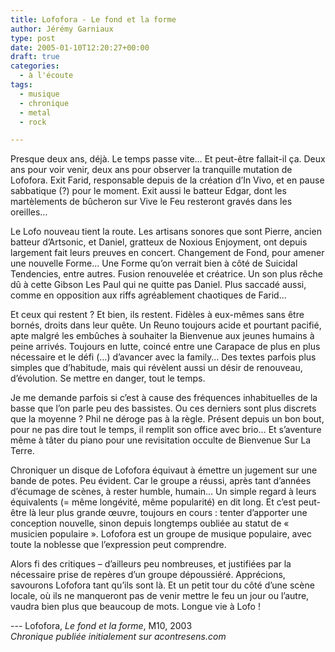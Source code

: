 ```yaml
---
title: Lofofora - Le fond et la forme
author: Jérémy Garniaux
type: post
date: 2005-01-10T12:20:27+00:00
draft: true
categories:
  - à l'écoute
tags:
  - musique
  - chronique
  - metal
  - rock

---
```

Presque deux ans, déjà. Le temps passe vite… Et peut-être fallait-il ça. Deux ans pour voir venir, deux ans pour observer la tranquille mutation de Lofofora. Exit Farid, responsable depuis de la création d’In Vivo, et en pause sabbatique (?) pour le moment. Exit aussi le batteur Edgar, dont les martèlements de bûcheron sur Vive le Feu resteront gravés dans les oreilles…

Le Lofo nouveau tient la route. Les artisans sonores que sont Pierre, ancien batteur d’Artsonic, et Daniel, gratteux de Noxious Enjoyment, ont depuis largement fait leurs preuves en concert. Changement de Fond, pour amener une nouvelle Forme… Une Forme qu’on verrait bien à côté de Suicidal Tendencies, entre autres. Fusion renouvelée et créatrice. Un son plus rêche dû à cette Gibson Les Paul qui ne quitte pas Daniel. Plus saccadé aussi, comme en opposition aux riffs agréablement chaotiques de Farid...

Et ceux qui restent ? Et bien, ils restent. Fidèles à eux-mêmes sans être bornés, droits dans leur quête. Un Reuno toujours acide et pourtant pacifié, apte malgré les embûches à souhaiter la Bienvenue aux jeunes humains à peine arrivés. Toujours en lutte, coincé entre une Carapace de plus en plus nécessaire et le défi (…) d’avancer avec la family… Des textes parfois plus simples que d’habitude, mais qui révèlent aussi un désir de renouveau, d’évolution. Se mettre en danger, tout le temps.

Je me demande parfois si c’est à cause des fréquences inhabituelles de la basse que l’on parle peu des bassistes. Ou ces derniers sont plus discrets que la moyenne ? Phil ne déroge pas à la règle. Présent depuis un bon bout, pour ne pas dire tout le temps, il remplit son office avec brio… Et s’aventure même à tâter du piano pour une revisitation occulte de Bienvenue Sur La Terre.

Chroniquer un disque de Lofofora équivaut à émettre un jugement sur une bande de potes. Peu évident. Car le groupe a réussi, après tant d’années d’écumage de scènes, à rester humble, humain… Un simple regard à leurs équivalents (= même longévité, même popularité) en dit long. Et c’est peut-être là leur plus grande œuvre, toujours en cours : tenter d’apporter une conception nouvelle, sinon depuis longtemps oubliée au statut de « musicien populaire ». Lofofora est un groupe de musique populaire, avec toute la noblesse que l’expression peut comprendre.

Alors fi des critiques – d’ailleurs peu nombreuses, et justifiées par la nécessaire prise de repères d’un groupe dépoussiéré. Apprécions, savourons Lofofora tant qu’ils sont là. Et un petit tour du côté d’une scène locale, où ils ne manqueront pas de venir mettre le feu un jour ou l’autre, vaudra bien plus que beaucoup de mots. Longue vie à Lofo !

--- Lofofora, _Le fond et la forme_, M10, 2003  
_Chronique publiée initialement sur acontresens.com_